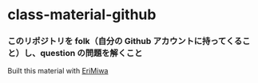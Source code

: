 # class-material-github

### このリポジトリを folk（自分の Github アカウントに持ってくること）し、question の問題を解くこと












Built this material with [EriMiwa][1]

[1]:https://github.com/EriMiwa
